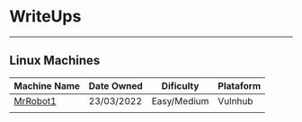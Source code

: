 # WriteUps

---

## Linux Machines

| Machine Name | Date Owned | Dificulty | Plataform |
| --- | --- | --- | --- |
| [MrRobot1](https://github.com/Hexix23/WriteUps/blob/main/MrRobot1/Mr-Robot1.md) | 23/03/2022 | Easy/Medium | Vulnhub |
|  |  |  |  |
